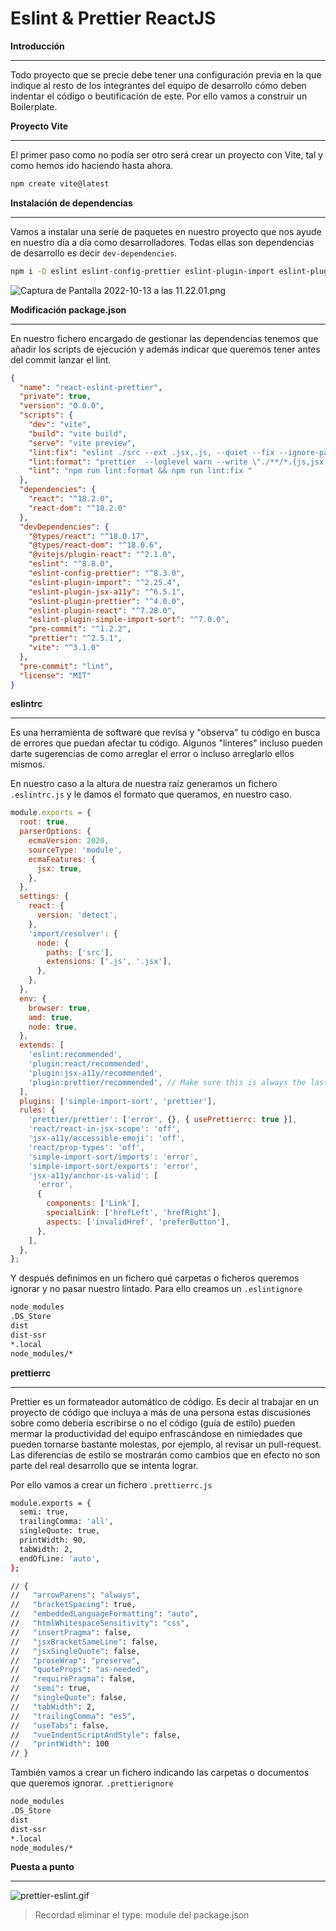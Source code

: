 # Eslint & Prettier ReactJS

**Introducción**

---

Todo proyecto que se precie debe tener una configuración previa en la que indique al resto de los integrantes del equipo de desarrollo cómo deben indentar el código o beutificación de este. Por ello vamos a construir un Boilerplate.

**Proyecto Vite**

---

El primer paso como no podía ser otro será crear un proyecto con Vite, tal y como hemos ido haciendo hasta ahora.

```bash
npm create vite@latest
```

**Instalación de dependencias**

---

Vamos a instalar una serie de paquetes en nuestro proyecto que nos ayude en nuestro día a día como desarrolladores. Todas ellas son dependencias de desarrollo es decir `dev-dependencies`.

```bash
npm i -D eslint eslint-config-prettier eslint-plugin-import eslint-plugin-jsx-a11y eslint-plugin-prettier eslint-plugin-react eslint-plugin-simple-import-sort pre-commit prettier
```

![Captura de Pantalla 2022-10-13 a las 11.22.01.png](Eslint%20&%20Prettier%20ReactJS%2064bb9bad9974491cb6715418946a5328/Captura_de_Pantalla_2022-10-13_a_las_11.22.01.png)

**Modificación package.json**

---

En nuestro fichero encargado de gestionar las dependencias tenemos que añadir los scripts de ejecución y además indicar que queremos tener antes del commit lanzar el lint.

```json
{
  "name": "react-eslint-prettier",
  "private": true,
  "version": "0.0.0",
  "scripts": {
    "dev": "vite",
    "build": "vite build",
    "serve": "vite preview",
    "lint:fix": "eslint ./src --ext .jsx,.js, --quiet --fix --ignore-path ./.gitignore",
    "lint:format": "prettier  --loglevel warn --write \"./**/*.{js,jsx,css,md,json}\" ",
    "lint": "npm run lint:format && npm run lint:fix "
  },
  "dependencies": {
    "react": "^18.2.0",
    "react-dom": "^18.2.0"
  },
  "devDependencies": {
    "@types/react": "^18.0.17",
    "@types/react-dom": "^18.0.6",
    "@vitejs/plugin-react": "^2.1.0",
    "eslint": "^8.8.0",
    "eslint-config-prettier": "^8.3.0",
    "eslint-plugin-import": "^2.25.4",
    "eslint-plugin-jsx-a11y": "^6.5.1",
    "eslint-plugin-prettier": "^4.0.0",
    "eslint-plugin-react": "^7.28.0",
    "eslint-plugin-simple-import-sort": "^7.0.0",
    "pre-commit": "^1.2.2",
    "prettier": "^2.5.1",
    "vite": "^3.1.0"
  },
  "pre-commit": "lint",
  "license": "MIT"
}
```

**eslintrc**

---

Es una herramienta de software que revisa y "observa" tu código en busca de errores que puedan afectar tu código. Algunos "linteres" incluso pueden darte sugerencias de como arreglar el error o incluso arreglarlo ellos mismos.

En nuestro caso a la altura de nuestra raíz generamos un fichero `.eslintrc.js` y le damos el formato que queramos, en nuestro caso.

```jsx
module.exports = {
  root: true,
  parserOptions: {
    ecmaVersion: 2020,
    sourceType: 'module',
    ecmaFeatures: {
      jsx: true,
    },
  },
  settings: {
    react: {
      version: 'detect',
    },
    'import/resolver': {
      node: {
        paths: ['src'],
        extensions: ['.js', '.jsx'],
      },
    },
  },
  env: {
    browser: true,
    amd: true,
    node: true,
  },
  extends: [
    'eslint:recommended',
    'plugin:react/recommended',
    'plugin:jsx-a11y/recommended',
    'plugin:prettier/recommended', // Make sure this is always the last element in the array.
  ],
  plugins: ['simple-import-sort', 'prettier'],
  rules: {
    'prettier/prettier': ['error', {}, { usePrettierrc: true }],
    'react/react-in-jsx-scope': 'off',
    'jsx-a11y/accessible-emoji': 'off',
    'react/prop-types': 'off',
    'simple-import-sort/imports': 'error',
    'simple-import-sort/exports': 'error',
    'jsx-a11y/anchor-is-valid': [
      'error',
      {
        components: ['Link'],
        specialLink: ['hrefLeft', 'hrefRight'],
        aspects: ['invalidHref', 'preferButton'],
      },
    ],
  },
};
```

Y después definimos en un fichero qué carpetas o ficheros queremos ignorar y no pasar nuestro lintado. Para ello creamos un `.eslintignore`

```bash
node_modules
.DS_Store
dist
dist-ssr
*.local
node_modules/*
```

**prettierrc**

---

Prettier es un formateador automático de código. Es decir al trabajar en un proyecto de código que incluya a más de una persona estas discusiones sobre como debería escribirse o no el código (guía de estilo) pueden mermar la productividad del equipo enfrascándose en nimiedades que pueden tornarse bastante molestas, por ejemplo, al revisar un pull-request. Las diferencias de estilo se mostrarán como cambios que en efecto no son parte del real desarrollo que se intenta lograr.

Por ello vamos a crear un fichero `.prettierrc.js`

```bash
module.exports = {
  semi: true,
  trailingComma: 'all',
  singleQuote: true,
  printWidth: 90,
  tabWidth: 2,
  endOfLine: 'auto',
};

// {
//   "arrowParens": "always",
//   "bracketSpacing": true,
//   "embeddedLanguageFormatting": "auto",
//   "htmlWhitespaceSensitivity": "css",
//   "insertPragma": false,
//   "jsxBracketSameLine": false,
//   "jsxSingleQuote": false,
//   "proseWrap": "preserve",
//   "quoteProps": "as-needed",
//   "requirePragma": false,
//   "semi": true,
//   "singleQuote": false,
//   "tabWidth": 2,
//   "trailingComma": "es5",
//   "useTabs": false,
//   "vueIndentScriptAndStyle": false,
//   "printWidth": 100
// }
```

También vamos a crear un fichero indicando las carpetas o documentos que queremos ignorar. `.prettierignore`

```bash
node_modules
.DS_Store
dist
dist-ssr
*.local
node_modules/*
```

**Puesta a punto**

---

![prettier-eslint.gif](Eslint%20&%20Prettier%20ReactJS%2064bb9bad9974491cb6715418946a5328/prettier-eslint.gif)

> Recordad eliminar el type: module del package.json
>